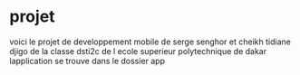 # projet
voici le projet de developpement mobile de serge senghor et cheikh tidiane djigo de la  classe dsti2c de l ecole superieur polytechnique de dakar  lapplication se trouve dans le dossier app
